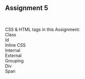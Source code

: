 <h2> <b>Assignment 5 </b> </h2><br>

CSS & HTML tags in this Assignment:<br>
Class  <br>
Id <br>
Inline CSS <br>
Internal<br>
External <br>
Grouping <br>
Div  <br>
Span <br>
